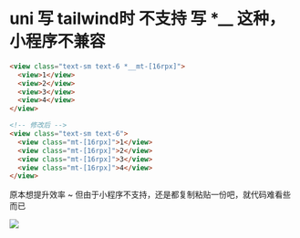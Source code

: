 # uni 写 tailwind时 不支持 写 *__ 这种，小程序不兼容

```html
<view class="text-sm text-6 *__mt-[16rpx]">
  <view>1</view>
  <view>2</view>
  <view>3</view>
  <view>4</view>
</view>

<!-- 修改后 -->
<view class="text-sm text-6">
  <view class="mt-[16rpx]">1</view>
  <view class="mt-[16rpx]">2</view>
  <view class="mt-[16rpx]">3</view>
  <view class="mt-[16rpx]">4</view>
</view>
```

原本想提升效率 ~ 但由于小程序不支持，还是都复制粘贴一份吧，就代码难看些而已

![](https://fridolph.oss-rg-china-mainland.aliyuncs.com/img/zhoushu.jpg)
